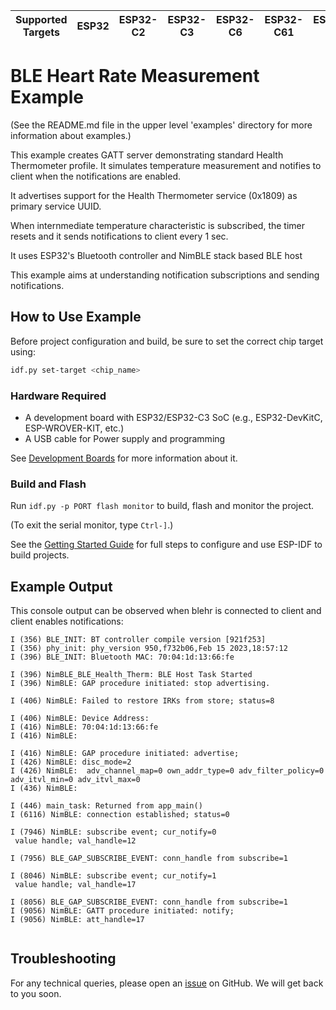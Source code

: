 | Supported Targets | ESP32 | ESP32-C2 | ESP32-C3 | ESP32-C6 | ESP32-C61 | ESP32-H2 | ESP32-S3 |
| ----------------- | ----- | -------- | -------- | -------- | --------- | -------- | -------- |

# BLE Heart Rate Measurement Example

(See the README.md file in the upper level 'examples' directory for more information about examples.)

This example creates GATT server demonstrating standard Health Thermometer profile. It simulates temperature measurement and notifies to client when the notifications are enabled.

It advertises support for the Health Thermometer service (0x1809) as primary service UUID.

When internmediate temperature characteristic is subscribed, the timer resets and it sends notifications to client every 1 sec.

It uses ESP32's Bluetooth controller and NimBLE stack based BLE host

This example aims at understanding notification subscriptions and sending notifications.

## How to Use Example

Before project configuration and build, be sure to set the correct chip target using:

```bash
idf.py set-target <chip_name>
```

### Hardware Required

* A development board with ESP32/ESP32-C3 SoC (e.g., ESP32-DevKitC, ESP-WROVER-KIT, etc.)
* A USB cable for Power supply and programming

See [Development Boards](https://www.espressif.com/en/products/devkits) for more information about it.

### Build and Flash

Run `idf.py -p PORT flash monitor` to build, flash and monitor the project.

(To exit the serial monitor, type ``Ctrl-]``.)

See the [Getting Started Guide](https://idf.espressif.com/) for full steps to configure and use ESP-IDF to build projects.

## Example Output

This console output can be observed when blehr is connected to client and client enables notifications:

```
I (356) BLE_INIT: BT controller compile version [921f253]
I (356) phy_init: phy_version 950,f732b06,Feb 15 2023,18:57:12
I (396) BLE_INIT: Bluetooth MAC: 70:04:1d:13:66:fe

I (396) NimBLE_BLE_Health_Therm: BLE Host Task Started
I (396) NimBLE: GAP procedure initiated: stop advertising.

I (406) NimBLE: Failed to restore IRKs from store; status=8

I (406) NimBLE: Device Address: 
I (416) NimBLE: 70:04:1d:13:66:fe
I (416) NimBLE: 

I (416) NimBLE: GAP procedure initiated: advertise; 
I (426) NimBLE: disc_mode=2
I (426) NimBLE:  adv_channel_map=0 own_addr_type=0 adv_filter_policy=0 adv_itvl_min=0 adv_itvl_max=0
I (436) NimBLE: 

I (446) main_task: Returned from app_main()
I (6116) NimBLE: connection established; status=0

I (7946) NimBLE: subscribe event; cur_notify=0
 value handle; val_handle=12

I (7956) BLE_GAP_SUBSCRIBE_EVENT: conn_handle from subscribe=1

I (8046) NimBLE: subscribe event; cur_notify=1
 value handle; val_handle=17

I (8056) BLE_GAP_SUBSCRIBE_EVENT: conn_handle from subscribe=1
I (9056) NimBLE: GATT procedure initiated: notify; 
I (9056) NimBLE: att_handle=17


```

## Troubleshooting

For any technical queries, please open an [issue](https://github.com/espressif/esp-idf/issues) on GitHub. We will get back to you soon.
